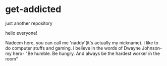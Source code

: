 # get-addicted
just another repository


hello everyone!

Nadeem here, you can call me 'naddy'(it's actually my nickname). i like to do computer stuffs and gaming. 
i believe in the words of Dwayne Johnson-my hero- "Be humble. Be hungry. And always be the hardest worker in the room"
